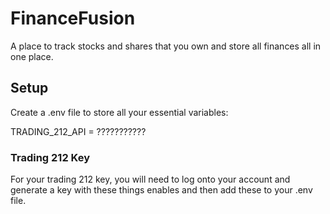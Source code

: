 # FinanceFusion

A place to track stocks and shares that you own and store all finances all in one place.

## Setup

Create a .env file to store all your essential variables:

TRADING_212_API = ???????????

### Trading 212 Key

For your trading 212 key, you will need to log onto your account and generate a key with these things enables and then add these to your .env file.
